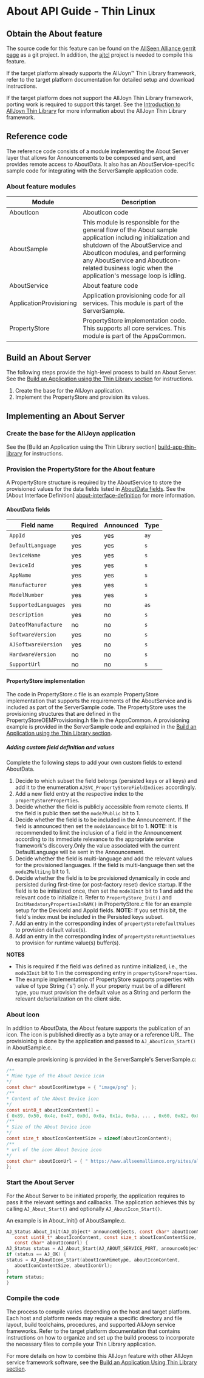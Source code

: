 # About API Guide - Thin Linux

## Obtain the About feature 

The source code for this feature can be found on the [AllSeen 
Alliance gerrit page](https://git.allseenalliance.org/cgit/) 
as a git project. In addition, the [ajtcl](https://git.allseenalliance.org/cgit/core/ajtcl.git/) 
project is needed to compile this feature.

If the target platform already supports the AllJoyn&trade; 
Thin Library framework, refer to the target platform documentation 
for detailed setup and download instructions.

If the target platform does not support the AllJoyn Thin 
Library framework, porting work is required to support this 
target. See the [Introduction to AllJoyn Thin Library][intro-thin-library] 
for more information about the AllJoyn Thin Library framework.

## Reference code

The reference code consists of a module implementing the 
About Server layer that allows for Announcements to be 
composed and sent, and provides remote access to AboutData. 
It also has an AboutService-specific sample code for integrating 
with the ServerSample application code.

### About feature modules

| Module | Description |
|---|---|
| AboutIcon | AboutIcon code |
| AboutSample | This module is responsible for the general flow of the About sample application including initialization and shutdown of the AboutService and AboutIcon modules, and performing any AboutService and AboutIcon-related business logic when the application's message loop is idling.|
| AboutService | About feature code |
| ApplicationProvisioning | Application provisioning code for all services. This module is part of the ServerSample. |
| PropertyStore | PropertyStore implementation code. This supports all core services. This module is part of the AppsCommon. |

## Build an About Server

The following steps provide the high-level process to build an 
About Server. See the [Build an Application using the 
Thin Library section][build-app-thin-library] for instructions.

1. Create the base for the AllJoyn application. 
2. Implement the PropertyStore and provision its values. 

## Implementing an About Server
 
### Create the base for the AllJoyn application

See the [Build an Application using the Thin Library section]
[build-app-thin-library] for instructions.

### Provision the PropertyStore for the About feature

A PropertyStore structure is required by the AboutService to 
store the provisioned values for the data fields listed in 
[AboutData fields][about-data-fields]. See the [About Interface Definition]
[about-interface-definition] for more information.

#### AboutData fields

| Field name | Required | Announced | Type |
|---|---|---|---|
| `AppId` | yes | yes | `ay` |
| `DefaultLanguage` | yes | yes | `s` |
| `DeviceName` | yes | yes | `s` |
| `DeviceId` | yes | yes | `s` |
| `AppName` | yes | yes | `s` |
| `Manufacturer` | yes | yes | `s` |
| `ModelNumber` | yes | yes | `s` |
| `SupportedLanguages` | yes | no | `as` |
| `Description` | yes | no | `s` |
| `DateofManufacture` | no | no | `s` |
| `SoftwareVersion` | yes | no | `s` |
| `AJSoftwareVersion` | yes | no | `s` |
| `HardwareVersion` | no | no | `s` |
| `SupportUrl` | no | no | `s` |

#### PropertyStore implementation

The code in PropertyStore.c file is an example PropertyStore 
implementation that supports the requirements of the 
AboutService and is included as part of the ServerSample code.
The PropertyStore uses the provisioning structures that are 
defined in the PropertyStoreOEMProvisioning.h file in the AppsCommon. 
A provisioning example is provided in the ServerSample code and 
explained in the [Build an Application using the Thin Library section][build-app-thin-library].

##### Adding custom field definition and values

Complete the following steps to add your own custom fields 
to extend AboutData.

1. Decide to which subset the field belongs (persisted keys 
or all keys) and add it to the enumeration `AJSVC_PropertyStoreFieldIndices` 
accordingly.
2. Add a new field entry at the respective index to the 
`propertyStoreProperties`.
3. Decide whether the field is publicly accessible from 
remote clients. If the field is public then set the 
`mode7Public` bit to 1.
4. Decide whether the field is to be included in the 
Announcement. If the field is announced then set the 
`mode1Announce` bit to 1.
   **NOTE:** It is recommended to limit the inclusion of a field 
   in the Announcement according to its immediate relevance 
   to the appropriate service framework's discovery.Only the 
   value associated with the current DefaultLanguage will be 
   sent in the Announcement.
5. Decide whether the field is multi-language and add the 
relevant values for the provisioned languages. If the field 
is multi-language then set the `mode2MultiLng` bit to 1.
6. Decide whether the field is to be provisioned dynamically 
in code and persisted during first-time (or post-factory reset) 
device startup. If the field is to be initialized once, then 
set the `mode3Init` bit to 1 and add the relevant code to initialize it.
Refer to `PropertyStore_Init()` and `InitMandatoryPropertiesInRAM()` 
in PropertyStore.c file for an example setup for the DeviceId and 
AppId fields.
   **NOTE:**  If you set this bit, the field's index must be included 
   in the Persisted keys subset.
7. Add an entry in the corresponding index of `propertyStoreDefaultValues` 
to provision default value(s).
8. Add an entry in the corresponding index of `propertyStoreRuntimeValues` 
to provision for runtime value(s) buffer(s).

**NOTES**

* This is required if the field was defined as runtime initialized, 
i.e., the `mode3Init` bit to 1 in the corresponding entry in `propertyStoreProperties`.
* The example implementation of PropertyStore supports properties 
with value of type String ('s') only. If your property must be 
of a different type, you must provision the default value as a 
String and perform the relevant de/serialization on the client side.
 
### About icon

In addition to AboutData, the About feature supports the 
publication of an icon. The icon is published directly as a 
byte array or a reference URL. The provisioinbg is done by 
the application and passed to `AJ_AboutIcon_Start()` in AboutSample.c.

An example provisioning is provided in the ServerSample's ServerSample.c:

```c
/**
* Mime type of the About Device icon
*/
const char* aboutIconMimetype = { "image/png" };
/**
* Content of the About Device icon
*/
const uint8_t aboutIconContent[] =
{ 0x89, 0x50, 0x4e, 0x47, 0x0d, 0x0a, 0x1a, 0x0a, ... , 0x60, 0x82, 0x82 };
/**
* Size of the About Device icon
*/
const size_t aboutIconContentSize = sizeof(aboutIconContent);
/**
* url of the icon About Device icon
*/
const char* aboutIconUrl = { " https://www.allseemalliance.org/sites/all/themes/at_alljoyn/images/img-alljoyn-logo.png "
};
```

### Start the About Server

For the About Server to be initiated properly, the application 
requires to pass it the relevant settings and callbacks. 
The application achieves this by calling `AJ_About_Start()` 
and optionally `AJ_AboutIcon_Start()`.

An example is in About_Init() of AboutSample.c.

```c
AJ_Status About_Init(AJ_Object* announceObjects, const char* aboutIconMimetype, 
   const uint8_t* aboutIconContent, const size_t aboutIconContentSize, 
   const char* aboutIconUrl) {
AJ_Status status = AJ_About_Start(AJ_ABOUT_SERVICE_PORT, announceObjects); 
if (status == AJ_OK) {
status = AJ_AboutIcon_Start(aboutIconMimetype, aboutIconContent, 
   aboutIconContentSize, aboutIconUrl);
}
return status;
}
```

### Compile the code

The process to compile varies depending on the host and target 
platform. Each host and platform needs may require a specific 
directory and file layout, build toolchains, procedures, and 
supported AllJoyn service frameworks. Refer to the target 
platform documentation that contains instructions on how to 
organize and set up the build process to incorporate the 
necessary files to compile your Thin Library application.

For more details on how to combine this AllJoyn feature with 
other AllJoyn service framework software, see the 
[Build an Application Using Thin Library section][build-app-thin-library].

[build-app-thin-library]: /develop/tutorial/thin-app
[about-interface-definition]: /learn/core/about-announcement/interface
[about-data-fields]: #about-data-fields
[intro-thin-library]: /learn/core/thin-core